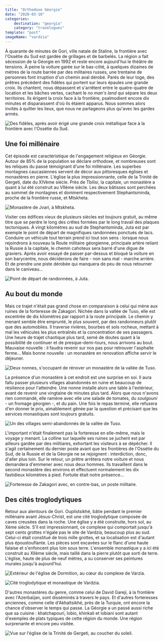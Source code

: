 ```yaml
---
title: "Orthodoxe Géorgie"
date: "2020-03-10"
categories:
    destination: "georgia"
    category: "travelogues"
template: "post"
imageName: "vardzia"
---
```


À quarante de minutes de Gori, ville natale de Staline, la
frontière avec l'Ossétie du Sud est gardée de grillages et de barbelés. La
région a fait sécession de la Géorgie en 1992 et reste encore aujourd'hui
le théâtre de tensions. À peine la voiture garée sur le bas-côté, à quelques 
dizaines de mètres de la route barrée par des militaires russes, une trentaine 
de personnes font irruption d'un chemin aval dérobé. Parés de leur toge, 
des prêtres précèdent des fidèles qui portent sur leurs épaules une grande croix.
Ils chantent, nous dépassent et s'arrêtent entre le quatre-quatre de location
et les bâches vertes, cachant le _no man's land_ qui sépare les deux territoires. 
Ils érigent la croix face à la frontière, psalmodient encore dix minutes et 
disparaissent d'où ils étaient apparus. Nous sommes alors invités à quitter 
les lieux, que nous ne partageons plus qu'avec les gardes armés.

![Des fidèles, après avoir érigé une grande croix métallique face à la frontière avec l'Ossétie du Sud.](../../../images/georgia/south-ossetian-border-faithful-2.jpg "Des fidèles orthodoxes")

## Une foi millénaire

Cet épisode est caractéristique de l'engagement religieux en Géorgie. Autour de 
85% de la population se déclare orthodoxe, et nombreuses sont les reliques du passé
témoignant d'une foi millénaire. Les superbes montagnes caucasiennes servent
de décor aux pittoresques églises et monastères en pierre. L'église la plus
impressionnante, celle de la Trinité de Gergeti, date du XIVème siècle. Près de 
Tbilisi, la capitale, un monastère a quant à lui été construit au
VIIème siècle. Les deux bâtisses sont perchées au sommet de montagnes et
dominent respectivement Stephantsminda, proche de la frontière russe, et
Mtskheta.

![Monastère de Jvari, à Mtskheta.](../../../images/georgia/mtskheta-monastery.jpg "Monastère de Jvari")

Visiter ces édifices vieux de plusieurs siècles est toujours gratuit, au même
titre que se perdre le long des crêtes formées par le long travail des plaques 
tectoniques. À vingt kilomètres au sud de Stephantsminda, Juta est par
exemple le point de départ de magnifiques randonnées ponctués de lacs. Conduire un
véhicule tout terrain prend ici tout son sens : lorsque nous rejoindrons à
nouveau la Route militaire géorgienne, principale artère reliant la Russie à
la capitale, le chemin cahoteux sera barré d'une digue de graviers. Après
avoir essayé de passer par-dessus et bloqué la voiture en son barycentre, nous
déciderons de faire - non sans mal - marche arrière. Et de prendre une piste 
dérobée qui manquera de peu de nous retourner dans le caniveau...

![Point de départ de randonnées, à Juta.](../../../images/georgia/juta.jpg "Juta")

## Au bout du monde

Mais ce trajet n'était pas grand chose en comparaison à celui qui mène aux ruines 
de la forteresse de Zakagori. Nichée dans la vallée de Tuso, elle est excentrée
de dix kilomètres par rapport à la route principale. Le chemin y menant semble
être emprunté, le plus souvent, par des randonneurs plutôt que des automobiles. 
Il traverse rivières, bourbes et sols rocheux, mettant à mal les véhicules les
plus entraînés et la concentration de ses passagers. Une heure de trajet
chaotique plus tard, semé de doutes quant à la possibilité de continuer et de
presque-demi-tours, nous arrivons au bout. Mauvaise nouvelle : il faudra
revenir sur nos pas pour retrouver l'asphalte ferme... Mais bonne nouvelle : un 
monastère en renovation affiche servir le déjeuner.

![Deux nonnes, s'occupant de rénover un monastère de la vallée de Tuso.](../../../images/georgia/tuso-monastery.jpg "Un monastère")

La présence d'un monastère à cet endroit est une surprise en soi. Il aura fallu 
passer plusieurs villages abandonnés en ruine et beaucoup de résilience pour
l'atteindre. Une nonne installe alors une table à l'extérieur, avant de revenir
une vingtaine de minutes plus tard. Alors que nous n'avons rien commandé, elle 
ramène avec elle une salade de tomates, du _soulgouni_ - un fromage géorgien -, 
et du pain. Une fois le repas terminé, elle refusera d'en donner le prix, 
aimablement gênée par la question et précisant que les services monastiques 
sont toujours gratuits.

![Un des villages semi-abandonnés de la vallée de Tuso.](../../../images/georgia/tuso-village.jpg "Un village semi-abandonné")

L'important n'était finalement pas la forteresse en elle-même, mais le voyage
y menant. La colline sur laquelle ses ruines se juchent est par ailleurs gardée
par des militiares, exhortant les visiteurs à se dépêcher. Il s'agit 
certainement du dernier poste avant que les frontières de l'Ossétie du Sud, de
la Russie et de la Géorgie ne se rejoignent : interdiction, donc, d'aller plus
loin. Sur le retour, un prêtre arrêtera notre voiture et nous demandera
d'emmener avec nous deux hommes. Ils travaillent dans le second monastère 
des environs et effectuent normalement les dix fastidieux kilomètres à pied.
Fortuite était notre présence...

![Forteresse de Zakagori avec, en contre-bas, un poste militaire.](../../../images/georgia/tuso-fortress.jpg "Forteresse de Zakagori")

## Des cités troglodytiques

Retour aux alentours de Gori. Ouplistsikhé, bâtie pendant le premier
millénaire avant Jésus-Christ, est une cité troglodytique composée de caves
creusées dans la roche. Une église y a été construite, hors sol, au Xème siècle.
S'il est impressionnant, ce complexe qui comportait jusqu'à sept cents grottes
n'égale pas le site de Vardzia, beaucoup plus au sud. Celui-ci était constitué
de trois mille grottes, et sa localisation est d'autant plus époustouflante.
Les pièces sont excavées sur le flanc d'une haute falaise et s'enfoncent plus loin
sous terre. L'ensemble monastique y a ici été construit au XIIème siècle, mais
taillé dans la pierre plutôt que sorti de terre. L'église, haute de plus
de neuf mètres, a su conserver ses peintures murales jusqu'à aujourd'hui.

![Extérieur de l'église de Dormition, au cœur du complexe de Varzia.](../../../images/georgia/vardzia.jpg "Église de Dormition")

![Cité troglodytique et monastique de Vardzia.](../../../images/georgia/vardzia-2.jpg "Vardzia")

D'autres monastères du genre, comme celui de David Gareji, à la frontière avec
l'Azerbaïjan, sont disséminés à travers le pays. Et d'autres forteresses anciennes, 
comme celle d'Akhaltsikhé, près de la Turquie, ont encore la chance d'observer
le temps qui passe. La Géorgie a un passé aussi riche que sa cuisine :
khatchapouri, lobio, khinkali et lobiani sont autant d'exemples de plats
typiques de cette région du monde. Une région surprenante et encore peu visitée.

![Vue sur l'église de la Trinité de Gergeti, au coucher du soleil.](../../../images/georgia/stepansminda-monastery.jpg "Église de la Trinité de Gergeti")
